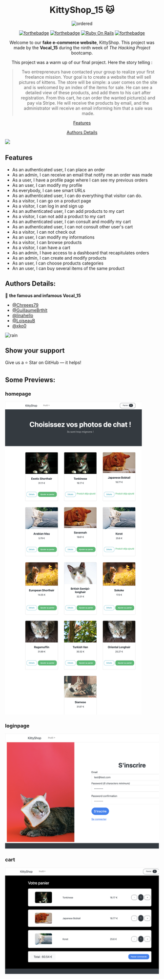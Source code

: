 
<div align='center'>

# KittyShop_15 🐱

![ordered](https://media1.giphy.com/media/44jJQXPAbvKfK/giphy.gif?cid=790b7611a21eab55da9b7688083b658865a60525e483af2d&rid=giphy.gif&ct=g)

[![forthebadge](https://forthebadge.com/images/badges/made-with-ruby.svg)](https://forthebadge.com)
[![forthebadge](https://forthebadge.com/images/badges/uses-js.svg)](https://forthebadge.com)
[![Ruby On Rails](https://img.shields.io/badge/Ruby_on_Rails-CC0000?style=for-the-badge&logo=ruby-on-rails&logoColor=white)](https://rubyonrails.org/)
[![forthebadge](https://forthebadge.com/images/badges/built-with-love.svg)](https://forthebadge.com)

Welcome to our **fake e-commerce website**, KittyShop. This project was made by the **Vocal_15** during the ninth week of *The Hacking Project* bootcamp.



This project was a warm up of our final project.
Here the story telling : 

> Two entrepreneurs have contacted your group to realize your first freelance mission. Your goal is to create a website that will sell pictures of kittens.
> The store will be simple: a user comes on the site and is welcomed by an index of the items for sale. He can see a detailed view of these products, and add them to his cart after registration. From this cart, he can order the wanted picture(s) and pay via Stripe. He will receive the products by email, and the administrator will receive an email informing him that a sale was made.

[Features](#features)

[Authors Details](#authors-details)

</div>


![](https://media1.giphy.com/media/VbnUQpnihPSIgIXuZv/giphy.gif?cid=ecf05e47s33h0ozp5ugsvdjuxemhkpz7nv5vd3ht650bvnfm&rid=giphy.gif&ct=g)


## Features
- As an authenticated user, I can place an order
- As an admin, I can receive an email that notify me an order was made
- As a user, I have a profile page where I can see my previous orders
- As an user, I can modify my profile
- As everybody, I can see smart URLs
- As an authenticated user, I can do everything that visitor can do.
- As a visitor, I can go on a product page
- As a visitor, I can log in and sign up
- As an authenticated user, I can add products to my cart
- As a visitor, I can not add a product to my cart
- As an authenticated user, I can consult and modify my cart
- As an authenticated user, I can not consult other user's cart
- As a visitor, I can not check out
- As an user, I can modify my informations
- As a visitor, I can browse products
- As a visitor, I can have a cart
- As an admin, I have access to a dashboard that recapitulates orders
- As an admin, I can create and modify products
- As an user, I can choose products categories
- An an user, I can buy several items of the same product



## Authors Details:

👤 **the famous and infamous Vocal_15**

- [@Chreees79](https://github.com/Chreees79)
- [@GuillaumeBrthlt](https://github.com/GuillaumeBrthlt)
- [@linahello](https://github.com/linahello)
- [@LoiseauB](https://github.com/LoiseauB)
- [@xko0](https://github.com/xko0) 

![rain](https://media3.giphy.com/media/YBsd8wdchmxqg/giphy.gif?cid=ecf05e47r23vkhct2dmu593ewqi3k92moca32hycg62hvk0b&rid=giphy.gif&ct=g)



## Show your support

Give us a ⭐ Star on GitHub — it helps!

## Some Previews:

### homepage
<img src="public/homepage.png"></img>

### loginpage
<img src="public/login.png"></img>

### cart
<img src="public/cart.png"></img>